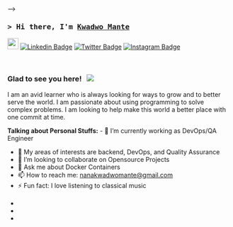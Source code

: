 
-->
### <samp>&gt; Hi there, I'm <a href="https://gkassym.netlify.app" target="_blank">Kwadwo Mante</a>  
 <img src="https://media.giphy.com/media/hvRJCLFzcasrR4ia7z/giphy.gif" width="25"> </samp>
[![Linkedin Badge](https://img.shields.io/badge/-LinkedIn-0e76a8?style=flat-square&logo=Linkedin&logoColor=white)](https://www.linkedin.com/in/kwadwo-mante-765a55158/)
[![Twitter Badge](https://img.shields.io/badge/-Twitter-00acee?style=flat-square&logo=Twitter&logoColor=white)](https://twitter.com/kwadwo_mante)
[![Instagram Badge](https://img.shields.io/badge/-Instagram-e4405f?style=flat-square&logo=Instagram&logoColor=white)](https://www.instagram.com/kriss_blaq/)
<!-- [![Telegram Badge](https://img.shields.io/badge/-Telegram-0088cc?style=flat-square&logo=Telegram&logoColor=white)](https://t.me/GKassym) --> 
### Glad to see you here! &nbsp; ![](https://visitor-badge.glitch.me/badge?page_id=kmante04.kmante04) 
I am an avid learner who is always looking for ways to grow and to better serve the world. I am passionate about using programming to solve complex problems. I am looking to help make this world a better place with one commit at time. 

**Talking about Personal Stuffs:** - 🔭 I’m currently working as DevOps/QA Engineer 
- 🌱 My areas of interests are backend, DevOps, and Quality Assurance
- 👯 I’m looking to collaborate on Opensource Projects
- 💬 Ask me about Docker Containers
- 📫 How to reach me: nanakwadwomante@gmail.com
- ⚡ Fun fact: I love listening to classical music
</br> 
- <!--START_SECTION:waka-->
- <!-- ![Kwadwo's GitHub stats](https://github-readme-stats.vercel.app/api?username=kmante04&show_icons=true&theme=radical) -->
- <!--END_SECTION:waka-->
